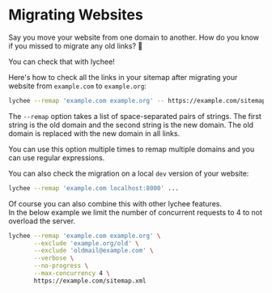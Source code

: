 # Migrating Websites

Say you move your website from one domain to another.
How do you know if you missed to migrate any old links? 🤔

You can check that with lychee!

Here's how to check all the links in your sitemap after
migrating your website from `example.com` to `example.org`:

```bash
lychee --remap 'example.com example.org' -- https://example.com/sitemap.xml 
```

The `--remap` option takes a list of space-separated pairs of strings.
The first string is the old domain and the second string is the new domain.
The old domain is replaced with the new domain in all links.

You can use this option multiple times to remap multiple domains and you can use
regular expressions.

You can also check the migration on a local `dev` version of your website:

```bash
lychee --remap 'example.com localhost:8000' ...
```

Of course you can also combine this with other lychee features.  
In the below example we limit the number of concurrent requests to 4 to not
overload the server.

```bash
lychee --remap 'example.com example.org' \
       --exclude 'example.org/old' \
       --exclude 'oldmail@example.com' \
       --verbose \
       --no-progress \
       --max-concurrency 4 \
       https://example.com/sitemap.xml 
```

